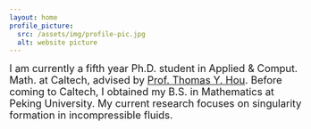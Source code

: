 ```yaml
---
layout: home
profile_picture:
  src: /assets/img/profile-pic.jpg
  alt: website picture
---
```


<div id="header" style="width: 105%;">
    <div id="centered" style="margin: 0 auto; width: 100%;"></div>

<p>	<font size="+1">
	    I am currently a fifth year Ph.D. student in Applied & Comput. Math. at Caltech, advised by 
    <a href="http://users.cms.caltech.edu/~hou/"> Prof. Thomas Y. Hou</a>. Before coming to Caltech, I obtained my B.S. in Mathematics at Peking University. My current research focuses on singularity formation in incompressible fluids. 
<!--     , where I conducted my undergraduate research under the supervision of <a href="https://www.math.pku.edu.cn/teachers/zhangpw/private/homepage/"> Prof. PingWen Zhang</a> and <a href="http://english.math.pku.edu.cn/peoplefaculty/128.html"> Prof. Zhifei Zhang</a>.  -->


<!--     I am currently a fourth year Ph.D. student in Applied & Comput. Math. at Caltech, advised by 
    <a href="http://users.cms.caltech.edu/~hou/"> Prof. Thomas Y. Hou</a>. Before coming to Caltech, I obtained my B.S. in Mathematics at Peking University, where I conducted my undergraduate research under the supervision of <a href="https://www.math.pku.edu.cn/teachers/zhangpw/private/homepage/"> Prof. PingWen Zhang</a> and <a href="http://english.math.pku.edu.cn/peoplefaculty/128.html"> Prof. Zhifei Zhang</a>. My current research focuses on singularity formation in incompressible fluids.  -->
</font>
<!--   Welcome! This site serves as an example for the Bay Jekyll theme. Bay is a very simple and minimal theme, directly inspired by Dan Grover's <a href="http://dangrover.com">website</a>. -->
</p>
</div>

<!-- <p>
  You can find the source code and the instructions on <a href="https://github.com/eliottvincent/bay">GitHub</a>.
</p> -->

